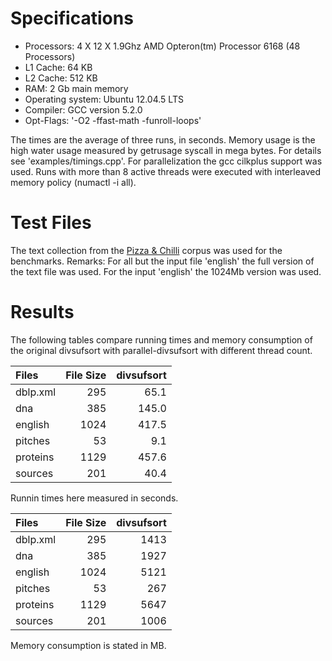 Specifications
==========

  * Processors:       4 X 12 X 1.9Ghz AMD Opteron(tm) Processor 6168 (48 Processors)
  * L1 Cache:         64 KB
  * L2 Cache:         512 KB 
  * RAM:              2 Gb main memory
  * Operating system: Ubuntu 12.04.5 LTS
  * Compiler:         GCC version 5.2.0
  * Opt-Flags:       '-O2 -ffast-math -funroll-loops'

The times are the average of three runs, in seconds.
Memory usage is the high water usage measured by getrusage syscall in mega bytes.
For details see 'examples/timings.cpp'.
For parallelization the gcc cilkplus support was used.
Runs with more than 8 active threads were executed with interleaved memory policy (numactl -i all).

Test Files
==========

The text collection from the [Pizza & Chilli](http://pizzachili.dcc.uchile.cl) corpus was used for the benchmarks.
Remarks: For all but the input file 'english' the full version of the text file was used. 
For the input 'english' the 1024Mb version was used.

Results
==========

The following tables compare running times and memory consumption of the original divsufsort with parallel-divsufsort with different thread count.

|  Files         | File Size |  divsufsort  |
|:---------------|----------:|-------------:|
|  dblp.xml      |   295     |     65.1     |
|  dna           |   385     |    145.0     | 
|  english       |  1024     |    417.5     | 
|  pitches       |    53     |      9.1     | 
|  proteins      |  1129     |    457.6     | 
|  sources       |   201     |     40.4     | 

Runnin times here measured in seconds.

|  Files         | File Size |  divsufsort  |
|:---------------|----------:|-------------:|
|  dblp.xml      |   295     |  1413        |
|  dna           |   385     |  1927        |
|  english       |  1024     |  5121        |
|  pitches       |    53     |   267        |
|  proteins      |  1129     |  5647        |
|  sources       |   201     |  1006        |

Memory consumption is stated in MB.
